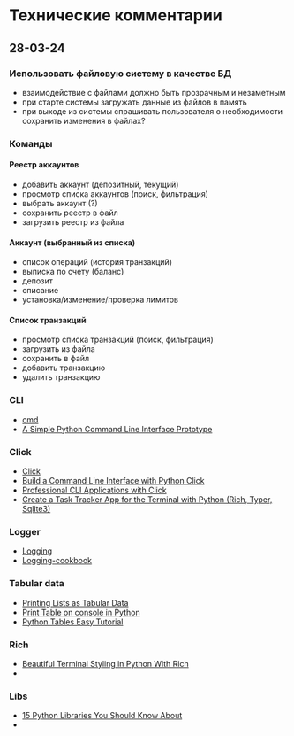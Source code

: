 # Технические комментарии

## 28-03-24

### Использовать файловую систему в качестве БД
- взаимодействие с файлами должно быть прозрачным и незаметным
- при старте системы загружать данные из файлов в память
- при выходе из системы спрашивать пользователя о необходимости сохранить изменения в файлах?

### Команды

#### Реестр аккаунтов
- добавить аккаунт (депозитный, текущий)
- просмотр списка аккаунтов (поиск, фильтрация)
- выбрать аккаунт (?) 
- сохранить реестр в файл
- загрузить реестр из файла

#### Аккаунт (выбранный из списка)
- список операций (история транзакций)
- выписка по счету (баланс)
- депозит
- списание
- установка/изменение/проверка лимитов

#### Список транзакций
- просмотр списка транзакций (поиск, фильтрация)
- загрузить из файла
- сохранить в файл
- добавить транзакцию
- удалить транзакцию

### CLI
- [cmd](https://docs.python.org/3/library/cmd.html)
- [A Simple Python Command Line Interface Prototype](https://www.youtube.com/watch?v=n5_j10wqB3A)
 
### Click
- [Click](https://click.palletsprojects.com/en/8.1.x/)
- [Build a Command Line Interface with Python Click](https://www.youtube.com/watch?v=F4iAdY8zp28)
- [Professional CLI Applications with Click](https://www.youtube.com/watch?v=vm9tOamPkeQ)
- [Create a Task Tracker App for the Terminal with Python (Rich, Typer, Sqlite3)](https://www.youtube.com/watch?v=ynd67UwG_cI)


### Logger
- [Logging](https://docs.python.org/3/howto/logging.html)
- [Logging-cookbook](https://docs.python.org/3/howto/logging-cookbook.html)


### Tabular data
- [Printing Lists as Tabular Data](https://stackoverflow.com/questions/9535954/printing-lists-as-tabular-data)
- [Print Table on console in Python](https://pythonfusion.com/table-on-console-python/)
- [Python Tables Easy Tutorial](https://www.youtube.com/watch?v=RvqmZLuCQrw)


### Rich
- [Beautiful Terminal Styling in Python With Rich](https://www.youtube.com/watch?v=4zbehnz-8QU)
- 

### Libs
- [15 Python Libraries You Should Know About](https://www.youtube.com/watch?v=o06MyVhYte4)
- 

